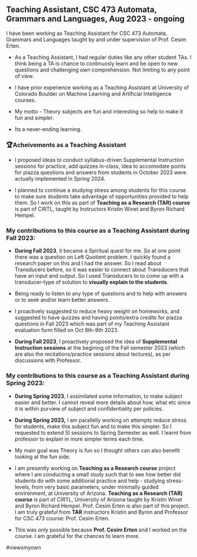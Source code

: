 ## Teaching Assistant, CSC 473 Automata, Grammars and Languages, Aug 2023 - ongoing

I have been working as Teaching Assistant for CSC 473 Automata, Grammars and Languages taught by and under supervision of Prof. Cesim Erten.

- As a Teaching Assistant, I had regular duties like any other student TAs. I think being a TA is chance to continuosly learn and be open to new questions and challenging own comprehension. Not limiting to any point of view.

- I have prior experience working as a Teaching Assistant at University of Colorado Boulder on Machine Learning and Artificial Intelligence courses.

- My motto - Theory subjects are fun and interesting so help to make it fun and simpler.
- Its a never-ending learning.

### 🏆Acheivements as a Teaching Assistant

- I proposed ideas to conduct syllabus-driven Supplemental Instruction sessions for practice, add quizzes in-class, idea to accomodate points for piazza questions and answers from students in October 2023 were actually implemented in Spring 2024.

- I planned to continue a studying stress among students for this course to make sure students take advantage of opportunities provided to help them. So I work on this as part of **Teaching as a Research (TAR) course** is part of CIRTL, taught by Instructors Kristin Winet and Byron Richard Hempel.

### My contributions to this course as a Teaching Assistant during Fall 2023:

- **During Fall 2023**, it became a Spiritual quest for me. So at one point there was a question on Left Quotient problem. I quickly found a research paper on this and I had the answer. So I read about Transducers before, so it was easier to connect about Transducers that have an input and output. So I used Transducers to to come up with a transducer-type of solution to **visually explain to the students**.
- Being ready to listen to any type of questions and to help with answers or to seek and/or learn better answers.
- I proactively suggested to reduce heavy weight on homeworks, and suggested to have quizzes and having points/extra credits for piazza questions in Fall 2023 which was part of my Teaching Assistant evaluation form filled on Oct 8th-9th 2023.
 
- **During Fall 2023**, I proactively proposed the idea of **Supplemental Instruction sessions** at the begining of the Fall semester 2023 (which are also the recitations/practice sessions about lectures), as per discussions with Professor.

### My contributions to this course as a Teaching Assistant during Spring 2023:

- **During Spring 2023**, I assimilated some information, to make subject easier and better. I cannot reveal more details about how, what etc since it is within purview of subject and confidentiality per policies.

- **During Spring 2023,** I am parallelly working on attempts reduce stress for students, make this subject fun and to make this simpler. So I requested to extend SI sessions to Spring Semester as well. I learnt from professor to explain in more simpler terms each time.

- My main goal was Theory is fun so I thought others can also benefit looking at the fun side. 
  
- I am presently working on **Teaching as a Research course** project where I am conducting a small study such that to see how better did students do with some additional practice and help - studying stress-levels, from very basic parameters, under minimally guided environment, at University of Arizona. **Teaching as a Research (TAR) course** is part of CIRTL, University of Arizona taught by Kristin Winet and Byron Richard Hempel. Prof. Cesim Erten is also part of this project. I am truly grateful from **TAR** instructors Kristin and Byron and Professor for CSC 473 course: Prof. Cesim Erten.

- This was only possible because **Prof. Cesim Erten** and I worked on the course. I am grateful for the chances to learn more.

#viewsmyown 

